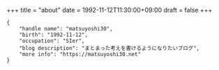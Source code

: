 +++
title = "about"
date = 1992-11-12T11:30:00+09:00
draft = false
+++

```
{
    "handle name": "matsuyoshi30",
    "birth": "1992-11-12",
    "occupation": "SIer",
    "blog description": "まとまった考えを書けるようになりたいブログ",
    "more info": "https://matsuyoshi30.net"
}
```